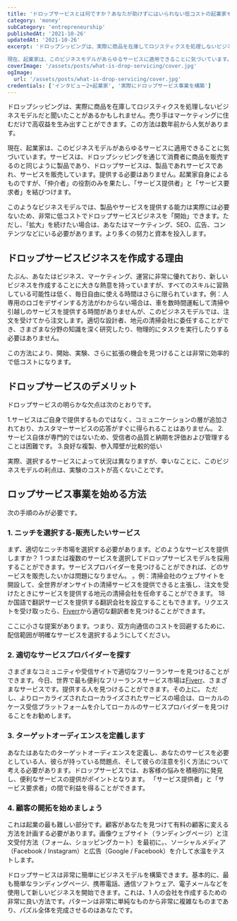 ```yaml
---
title: 'ドロップサービスとは何ですか？あなたが助けずにはいられない低コストの起業家モデル'
category: 'money'
subCategory: 'entrepreneurship'
publishedAt: '2021-10-26'
updatedAt: '2021-10-26'
excerpt: 'ドロップシッピングは、実際に商品を在庫してロジスティクスを処理しないビジネスモデルだと聞いたことがあるかもしれません。売り手はマーケティングに住むだけで高収益を生み出すことができます。この方法は数年前から人気があります。

現在、起業家は、このビジネスモデルがあらゆるサービスに適用できることに気づいています。サービスは、ドロップシッピングを通じて消費者に商品を販売するのと同じように製品であり、ドロップサービスは、製品であれサービスであれ、サービスを販売しています。提供する必要はありません。起業家自身によるものですが、「仲介者」の役割のみを果たし、「サービス提供者」と「サービス要求者」を結びつけます。'
coverImage: '/assets/posts/what-is-drop-servicing/cover.jpg'
ogImage:
  url: '/assets/posts/what-is-drop-servicing/cover.jpg'
credentials: ['インタビュー2+起業家', '実際にドロップサービス事業を構築']
---
```


ドロップシッピングは、実際に商品を在庫してロジスティクスを処理しないビジネスモデルだと聞いたことがあるかもしれません。売り手はマーケティングに住むだけで高収益を生み出すことができます。この方法は数年前から人気があります。

現在、起業家は、このビジネスモデルがあらゆるサービスに適用できることに気づいています。サービスは、ドロップシッピングを通じて消費者に商品を販売するのと同じように製品であり、ドロップサービスは、製品であれサービスであれ、サービスを販売しています。提供する必要はありません。起業家自身によるものですが、「仲介者」の役割のみを果たし、「サービス提供者」と「サービス要求者」を結びつけます。

このようなビジネスモデルでは、製品やサービスを提供する能力は実際には必要ないため、非常に低コストでドロップサービスビジネスを「開始」できます。ただし、「拡大」を続けたい場合は、あなたはマーケティング、SEO、広告、コンテンツなどにいる必要があります。より多くの努力と資本を投入します。

## ドロップサービスビジネスを作成する理由

たぶん、あなたはビジネス、マーケティング、運営に非常に優れており、新しいビジネスを作成することに大きな熱意を持っていますが、すべてのスキルに習熟している可能性は低く、毎日自由に使える時間はさらに限られています。例：人専用のロゴをデザインする方法がわからない場合は、車を数時間運転して清掃や引越しのサービスを提供する時間がありませんが、このビジネスモデルでは、注文を受けてから注文します。適切な設計者、地元の清掃会社に委任することができ、さまざまな分野の知識を深く研究したり、物理的にタスクを実行したりする必要はありません。

この方法により、開始、実験、さらに拡張の機会を見つけることは非常に効率的で低コストになります。

## ドロップサービスのデメリット

ドロップサービスの明らかな欠点は次のとおりです。

1.サービスはご自身で提供するものではなく、コミュニケーションの層が追加されており、カスタマーサービスの応答がすぐに得られることはありません。 2.サービス自体が専門的ではないため、受信者の品質と納期を評価および管理することは困難です。 3.良好な複製、参入障壁が比較的低い

実際、選択するサービスによって状況は異なりますが、幸いなことに、このビジネスモデルの利点は、実験のコストが高くないことです。

## ロップサービス事業を始める方法

次の手順のみが必要です。

### 1. ニッチを選択する-販売したいサービス

まず、適切なニッチ市場を選択する必要があります。どのようなサービスを提供しますか？ 1 つまたは複数のサービスを選択してドロップサービスモデルを採用することができます。サービスプロバイダーを見つけることができれば、どのサービスを販売したいかは問題になりません。 。例：清掃会社のウェブサイトを開設して、全世界がオンサイトの清掃サービスを提供できると主張し、注文を受けたときにサービスを提供する地元の清掃会社を任命することができます。 18 か国語で翻訳サービスを提供する翻訳会社を設立することもできます。リクエストを受け取ったら、[Fiverr](https://go.fiverr.com/visit/?bta=298527&brand=fiverrcpa)から適切な翻訳者を見つけることができます。

ここに小さな提案があります。つまり、双方向通信のコストを回避するために、配信範囲が明確なサービスを選択するようにしてください。

### 2. 適切なサービスプロバイダーを探す

さまざまなコミュニティや受信サイトで適切なフリーランサーを見つけることができます。今日、世界で最も便利なフリーランスサービス市場は[Fiverr](https://go.fiverr.com/visit/?bta=298527&brand=fiverrcpa)、さまざまなサービスです。提供する人を見つけることができます。その上に。 ただし、よりローカライズされたローカライズされたサービスの場合は、ローカルのケース受信プラットフォームを介してローカルのサービスプロバイダーを見つけることをお勧めします。

### 3. ターゲットオーディエンスを定義します

あなたはあなたのターゲットオーディエンスを定義し、あなたのサービスを必要としている人、彼らが持っている問題点、そして彼らの注意を引く方法について考える必要があります。ドロップサービスでは、お客様の悩みを積極的に発見し、便利なサービスの提供がポイントとなります。 「サービス提供者」と「サービス要求者」の間で利益を得ることができます。

### 4. 顧客の開拓を始めましょう

これは起業の最も難しい部分です。顧客があなたを見つけて有料の顧客に変える方法を計画する必要があります。画像ウェブサイト（ランディングページ）と注文受付方法（フォーム、ショッピングカート）を最初に。、ソーシャルメディア（Facebook / Instagram）と広告（Google / Facebook）を介して水温をテストします。

ドロップサービスは非常に簡単にビジネスモデルを構築できます。基本的に、最も簡単なランディングページ、携帯電話、通信ソフトウェア、電子メールなどを使用して新しいビジネスを開始できます。これは、1 人の会社を作成するための非常に良い方法です。パターンは非常に単純なものから非常に複雑なものまであり、パズル全体を完成させるのはあなたです。
